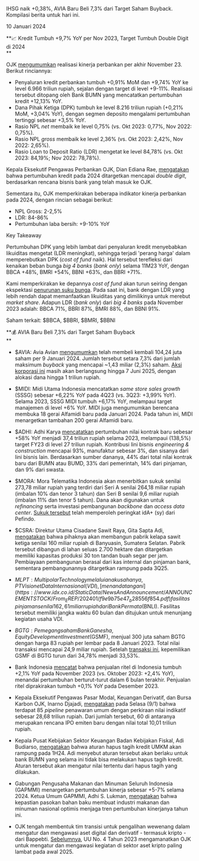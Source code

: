 IHSG naik +0,38%, AVIA Baru Beli 7,3% dari Target Saham Buyback. Kompilasi berita untuk hari ini.

10 Januari 2024

**📈 Kredit Tumbuh +9,7% YoY per Nov 2023, Target Tumbuh Double Digit di 2024  
**

OJK [mengumumkan](https://ojk.go.id/id/berita-dan-kegiatan/siaran-pers/Pages/Sektor-Jasa-Keuangan-Kokoh-Hadapi-Potensi-Perlambatan-Pertumbuhan-Ekonomi-Global.aspx#:~:text=Dari%20sisi%20kinerja%20intermediasi%2C%20pada,sebesar%2010%2C14%20persen%20yoy.) realisasi kinerja perbankan per akhir November 23. Berikut rinciannya:

- Penyaluran kredit perbankan tumbuh +0,91% MoM dan +9,74% YoY ke level 6.966 triliun rupiah, sejalan dengan target di level +9-11%. Realisasi tersebut ditopang oleh Bank BUMN yang mencatatkan pertumbuhan kredit +12,13% YoY.
- Dana Pihak Ketiga (DPK) tumbuh ke level 8.216 triliun rupiah (+0,21% MoM, +3,04% YoY), dengan segmen deposito mengalami pertumbuhan tertinggi sebesar +3,5% YoY.
- Rasio NPL _net_ membaik ke level 0,75% (vs. Okt 2023: 0,77%, Nov 2022: 0,75%).
- Rasio NPL _gross_ membaik ke level 2,36% (vs. Okt 2023: 2,42%, Nov 2022: 2,65%).
- Rasio Loan to Deposit Ratio (LDR) mengetat ke level 84,78% (vs. Okt 2023: 84,19%; Nov 2022: 78,78%).

Kepala Eksekutif Pengawas Perbankan OJK, Dian Ediana Rae, [mengatakan](https://www.cnbcindonesia.com/market/20240109145016-17-504150/ojk-target-penyaluran-kredit-2024-tumbuh-dua-digit) bahwa pertumbuhan kredit pada 2024 ditargetkan mencapai _double digit_, berdasarkan rencana bisnis bank yang telah masuk ke OJK.

Sementara itu, OJK memperkirakan beberapa indikator kinerja perbankan pada 2024, dengan rincian sebagai berikut:

- NPL Gross: 2-2,5%
- LDR: 84-86%
- Pertumbuhan laba bersih: +9-10% YoY

Key Takeaway

Pertumbuhan DPK yang lebih lambat dari penyaluran kredit menyebabkan likuiditas mengetat (LDR meningkat), sehingga terjadi 'perang harga' dalam memperebutkan DPK (_cost of fund_ naik). Hal tersebut terefleksi dari kenaikan beban bunga _big 4 banks_ (_bank only_) selama 11M23 YoY, dengan BBCA +48%, BMRI +54%, BBNI +63%, dan BBRI +71%.

Kami memperkirakan ke depannya _cost of fund_ akan turun seiring dengan ekspektasi [penurunan suku bunga](https://snips.stockbit.com/snips-terbaru/inflasi-ri-2023-melandai-ke-261-di-bawah-ekspektasi#:~:text=Saat%20ini%2C%C2%A0konsensus%20memperkirakan%20Bank%20Indonesia%20akan%20mulai%20memangkas%20suku%20bunga%20pada%203Q24.). Pada saat ini, bank dengan LDR yang lebih rendah dapat memanfaatkan likuiditas yang dimilikinya untuk merebut _market share_. Adapun LDR (_bank only_) dari _big 4 banks_ pada November 2023 adalah: BBCA 71%, BBRI 87%, BMRI 88%, dan BBNI 91%.

Saham terkait: $BBCA, $BBRI, $BMRI, $BBNI

**💰 AVIA Baru Beli 7,3% dari Target Saham Buyback  
**

- $AVIA: Avia Avian [mengumumkan](https://emitten-announcement.stockbit.com/attachments/f-31567115-0_AVIA_Laporan_Informasi_dan_Fakta_Material_31567115_lamp1.pdf) telah membeli kembali 104,24 juta saham per 9 Januari 2024. Jumlah tersebut setara 7,3% dari jumlah maksimum _buyback_ yang mencapai ~1,43 miliar (2,3%) saham. [Aksi korporasi ini](https://www.idx.co.id/StaticData/NewsAndAnnouncement/ANNOUNCEMENTSTOCK/From_EREP/202310/388968254a_99fe54ed4b.pdf) masih akan berlangsung hingga 7 Juni 2025, dengan alokasi dana hingga 1 triliun rupiah.
- $MIDI: Midi Utama Indonesia mencatatkan _same store sales growth_ (SSSG) sebesar +6,22% YoY pada 4Q23 (vs. 3Q23: +3,99% YoY). Selama 2023, SSSG MIDI tumbuh +6,17% YoY, melampaui target manajemen di level +6% YoY. MIDI juga mengumumkan berencana membuka 18 gerai Alfamidi baru pada Januari 2024. Pada tahun ini, MIDI menargetkan tambahan 200 gerai Alfamidi baru.
- $ADHI: Adhi Karya [mencatatkan](https://www.idx.co.id/StaticData/NewsAndAnnouncement/ANNOUNCEMENTSTOCK/From_EREP/202401/8780db6f23_7c191329ca.pdf) pertumbuhan nilai kontrak baru sebesar +58% YoY menjadi 37,4 triliun rupiah selama 2023, melampaui (138,5%) target FY23 di level 27 triliun rupiah. Kontribusi lini bisnis _engineering & construction_ mencapai 93%, manufaktur sebesar 3%, dan sisanya dari lini bisnis lain. Berdasarkan sumber dananya, 44% dari total nilai kontrak baru dari BUMN atau BUMD, 33% dari pemerintah, 14% dari pinjaman, dan 9% dari swasta.
- $MORA: Mora Telematika Indonesia akan menerbitkan sukuk senilai 273,78 miliar rupiah yang terdiri dari Seri A senilai 264,18 miliar rupiah (imbalan 10% dan tenor 3 tahun) dan Seri B senilai 9,6 miliar rupiah (imbalan 11% dan tenor 5 tahun). Dana akan digunakan untuk _refinancing_ serta investasi pembangunan _backbone_ dan _access_ _data center_. [Sukuk tersebut](https://www.idx.co.id/StaticData/NewsAndAnnouncement/ANNOUNCEMENTSTOCK/From_EREP/202401/bf31f1bc5e_90643398e9.pdf) telah memperoleh peringkat idA+ (sy) dari Pefindo.
- $CSRA: Direktur Utama Cisadane Sawit Raya, Gita Sapta Adi, [mengatakan](https://investor.id/market/350673/cisadane-sawit-csrabangun-pabrik-kelapa-sawit-nilainya-segini) bahwa pihaknya akan membangun pabrik kelapa sawit ketiga senilai 160 miliar rupiah di Banyuasin, Sumatera Selatan. Pabrik tersebut dibangun di lahan seluas 2.700 hektare dan ditargetkan memiliki kapasitas produksi 30 ton tandan buah segar per jam. Pembiayaan pembangunan berasal dari kas internal dan pinjaman bank, sementara pembangunannya ditargetkan rampung pada 3Q25.
- $MLPT:  Multipolar Technology melalui anak usahanya, PT Visionet Data lnternasional (VDI), [menandatangani](https://www.idx.co.id/StaticData/NewsAndAnnouncement/ANNOUNCEMENTSTOCK/From_EREP/202401/f9e9b75e47_b28556f854.pdf)  fasilitas pinjaman senilai 162,61 miliar rupiah dari Bank Permata ($BNLI). Fasilitas tersebut memiliki jangka waktu 60 bulan dan ditujukan untuk menunjang kegiatan usaha VDI.
- $BGTG: Pemegang saham Bank Ganesha, Equity Development Investment ($GSMF), menjual 300 juta saham BGTG dengan harga 83 rupiah per lembar pada 8 Januari 2023. Total nilai transaksi mencapai 24,9 miliar rupiah. Setelah [transaksi ini](https://www.idx.co.id/StaticData/NewsAndAnnouncement/ANNOUNCEMENTSTOCK/From_EREP/202401/4a5699dcfe_4bf870a9f0.pdf), kepemilikan GSMF di BGTG turun dari 34,78% menjadi 33,53%.

- Bank Indonesia [mencatat](https://www.bi.go.id/id/publikasi/ruang-media/news-release/Pages/sp_260524.aspx) bahwa penjualan ritel di Indonesia tumbuh +2,1% YoY pada November 2023 (vs. Oktober 2023: +2,4% YoY), menandai pertumbuhan berturut-turut dalam 6 bulan terakhir. Penjualan ritel diprakirakan tumbuh +0,1% YoY pada Desember 2023.
- Kepala Eksekutif Pengawas Pasar Modal, Keuangan Derivatif, dan Bursa Karbon OJK, Inarno Djajadi, [mengatakan](https://subscribe.investor.id/epaper/?publisher=ID&editiondate=2024/01/10&utm_campaign=subscription&utm_medium=epaper&utm_source=memberships) pada Selasa (9/1) bahwa terdapat 85 _pipeline_ penawaran umum dengan perkiraan nilai indikatif sebesar 28,68 triliun rupiah. Dari jumlah tersebut, 60 di antaranya merupakan rencana IPO emiten baru dengan nilai total 10,01 triliun rupiah.
- Kepala Pusat Kebijakan Sektor Keuangan Badan Kebijakan Fiskal, Adi Budiarso, [mengatakan](https://insight.kontan.co.id/news/aturan-hapus-tagih-kredit-umkm-ditargetkan-tuntas-semester-i-2024) bahwa aturan hapus tagih kredit UMKM akan rampung pada 1H24. Adi menyebut aturan tersebut akan berlaku untuk bank BUMN yang selama ini tidak bisa melakukan hapus tagih kredit. Aturan tersebut akan mengatur nilai tertentu dari hapus tagih yang dilakukan.
- Gabungan Pengusaha Makanan dan Minuman Seluruh Indonesia (GAPMMI) menargetkan pertumbuhan kinerja sebesar +5-7% selama 2024. Ketua Umum GAPMMI, Adhi S. Lukman, [mengatakan](https://epaper.bisnis.com/epaper/detail/page/133001/) bahwa kepastian pasokan bahan baku membuat industri makanan dan minuman nasional optimis menjaga tren pertumbuhan kinerjanya tahun ini.
- OJK tengah membentuk tim transisi untuk pengalihan wewenang dalam mengatur dan mengawasi aset digital dan derivatif - termasuk kripto - dari Bappebti. [Sebelumnya](https://epaper.bisnis.com/epaper/detail/page/133011/), UU No. 4 Tahun 2023 mengamanatkan OJK untuk mengatur dan mengawasi kegiatan di sektor aset kripto paling lambat pada awal 2025.
